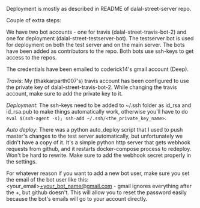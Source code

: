 Deployment is mostly as described in README of dalal-street-server repo.

Couple of extra steps:

We have two bot accounts - one for travis (dalal-street-travis-bot-2) and one for deployment (dalal-street-testserver-bot). The testserver bot is used for deployment on both the test server and on the main server. The bots have been added as contributors to the repo. Both bots use ssh-keys to get access to the repos.

The credentials have been emailed to coderick14's gmail account (Deep).

*Travis*:
My (thakkarparth007's) travis account has been configured to use the private key of dalal-street-travis-bot-2. While changing the travis account, make sure to add the private key to it.

*Deployment*:
The ssh-keys need to be added to ~/.ssh folder as id_rsa and id_rsa.pub to make things automatically work, otherwise you'll have to do `eval $(ssh-agent -s); ssh-add ~/.ssh/<the_private_key_name>`.

*Auto deploy*:
There was a python auto_deploy script that I used to push master's changes to the test server automatically, but unfortunately we didn't have a copy of it. It's a simple python http server that gets webhook requests from github, and it restarts docker-compose process to redeploy. Won't be hard to rewrite. Make sure to add the webhook secret properly in the settings.

For whatever reason if you want to add a new bot user, make sure you set the email of the bot user like this: <your_email>+your_bot_name@gmail.com - gmail ignores everything after the +, but github doesn't. This will allow you to reset the password easily because the bot's emails will go to your account directly.